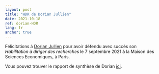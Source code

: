```yaml
---
layout: post
title: "HDR de Dorian Jullien"
date: 2021-10-18
ref: dorian-HDR
lang: fr
anchor: true
---
```


Félicitations à [Dorian Jullien](/dorian-jullien) pour avoir défendu avec succès son *Habilitation à diriger des recherches* le 7 septembre 2021 à la Maison des Sciences Economiques, à Paris.

Vous pouvez trouver le rapport de synthèse de Dorian [ici](/assets/pdf/dorian-HDR.pdf).
